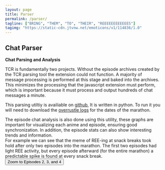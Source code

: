 ```yaml
---
layout: page
title: Parser
permalink: /parser/
tagline: ["BRING", "THEM", "TO", "THEIR", "REEEEEEEEEEEES"]
tagimg: "https://static-cdn.jtvnw.net/emoticons/v1/114836/1.0"
---
```



<h2>Chat Parser</h2>
<!--<p>A python tool</p>-->

<div class="manual-post">
 <div class="manual manual-title">
 <strong>Chat Parsing and Analysis</strong>
 </div>
 <p>  
  <div class="manual-content">
    TCR is fundamentally two projects. Without the episode archives created by the TCR parsing tool the extension could not function.
    A majority of message processing is performed at this stage and baked into the archives. This minimizes the processing that the javascript extension must perform, which is important 
    because it must process and output hundreds of chat messages a minute.
    
    
  </div>
 </p>
 
 <p>  
  <div class="manual-content">
    This parsing utiltiy is availiable on <a href="https://github.com/ahabyss/TCRParser">github</a>, It is written in 
    python. To run it you will need to download the <a href="overrustlelogs.net">overrustle logs</a> for the dates of the marathon.
    
  </div>
 </p>
 
 
 <p>  
  <div class="manual-content">
    The episode chat analysis is also done using this utility, these graphs are important for 
    visualizing each anime and episode, ensuring good synchronization. In addition, the episode stats can also show interesting trends and information.
    <br>For example we can see that the meme of REE-ing at snack breaks took hold after only two episodes into the marathon.
    The first two episodes had light REE activity, but every episode afterward (for the entire marathon)
    a predictable spike is found at every snack break.
    <button class="plotlyButton" onclick="javascript:zoomClick()">Zoom to Episodes 2, 3, and 4</button>
    <div id="plotlyMobExample" class="tcrPlotlyPlot"></div>
    <script>
    mobplotly = function() {
        var oReq = new XMLHttpRequest();
        oReq.onload = reqListener;
        oReq.open("get", '../assets/mob1aplot.json', true);
        oReq.send();

        var tcrDataRaw = [];
        var tcrDataRDP = [];
        var tcrDataRDPx = [];
        var tcrDataRDPy = [];
        var plotIndex = ['all', 'ree', 'lul', 'bib', 'pog'];
        var colorIndex = ['#d62728', '#1f77b4', '#2ca02c', '#e377c2', '#8c564b'];
        var legIndex = ['All', 'Ree', 'LUL', 'BibleThump', 'PogChamp'];
        
        function reqListener(e) {
            var treeData = JSON.parse(this.responseText);
            
            for (var i = 0; i < plotIndex.length; i++) {
                var tcrDataRawTemp = [];
                for (var j = 0; j < treeData[0][plotIndex[i]][0].length; j++)
                    tcrDataRawTemp.push([j, treeData[0][plotIndex[i]][0][j]]);
                    
                tcrDataRaw.push(tcrDataRawTemp);
            }
            
            var traces = [];
            var data = [];
            
            for (var i = 0; i < plotIndex.length; i++) {
                //tcrDataRDP.push(RDPsd(tcrDataRaw[i], 0.05));
                tcrDataRDP = tcrDataRaw;
                tcrDataRDPx.push(tcrDataRDP[i].map(function(value, index) {return value[0];}));
                tcrDataRDPy.push(tcrDataRDP[i].map(function(value, index) {return value[1];}));
                
                traces.push({
                    x: tcrDataRDPx[i], 
                    y: tcrDataRDPy[i], 
                    name: legIndex[i],
                    mode: 'lines',
                    type: 'scatter',
                    line: {
                        width: 1.5,
                        simplify: false,
                        color: colorIndex[i]
                    }
                });
                
                data.push(traces[i]);
            }
            
            var tcrEpShapes = [];
            for (var i = 0; i < treeData[1].length; i++) {
                for (var j = 0; j < treeData[1][i].length; j++) {
                    var color;
                    var op;
                    if (treeData[1][i][j][1] == 0) {
                        color = 'rgb(128, 128, 128)';
                        op = 0.1
                    } else {
                        color = 'rgb(200, 200, 0)';
                        op = 0.2
                    }
                    
                    tcrEpShapes.push({
                        type: 'rect',
                        xref: 'x',
                        yref: 'y',
                        x0: treeData[1][i][j][0][0],
                        y0: 0,
                        x1: treeData[1][i][j][0][0] + treeData[1][i][j][0][1],
                        y1: Math.max(...tcrDataRDPy[0]),
                        line: {
                            color: '#000',
                            width: 0
                        },
                        fillcolor: color,
                        opacity: op
                        
                    });
                }
                
                tcrEpShapes.push({
                    type: 'line',
                    x0: treeData[1][i][0][0][0],
                    y0: 0,
                    x1: treeData[1][i][0][0][0],
                    y1: Math.max(...tcrDataRDPy[0]),
                    line: {
                        color: 'rgb(0, 200, 0)',
                        width: 2
                    }
                });
                tcrEpShapes.push({
                    type: 'line',
                    x0: treeData[1][i][treeData[1][i].length - 1][0][0] + treeData[1][i][treeData[1][i].length - 1][0][1],
                    y0: 0,
                    x1: treeData[1][i][treeData[1][i].length - 1][0][0] + treeData[1][i][treeData[1][i].length - 1][0][1],
                    y1: Math.max(...tcrDataRDPy[0]),
                    line: {
                        color: 'rgb(200, 0, 0)',
                        width: 2
                    }
                });
            }
        
            var layout = {
                showlegend: true,
                legend: {
                    x: 0,
                    y: 1,
                    orientation: 'h',
                    traceorder: 'normal',
                    font: {
                        family: '"PT Sans", Helvetica, Arial, sans-serif',
                        color: '#808080'
                    },
                    bgcolor: 'rgba(128,128,128,0.1)',
                    borderwidth: 0
                },
                hovermode: false,
                title: '<b>Mob Psycho 100</b>',
                titlefont: {
                    family: '"PT Sans", Helvetica, Arial, sans-serif',
                    color: '#808080'
                },
                xaxis: {
                    title: 'Seconds',
                    //range: [0, 120],
                    //mirror: 'axis',
                    //showline: true,
                    showticklabels: true,
                    linecolor: '#808080',
                    autotick: true,
                    ticks: 'outside',
                    showticklabels: true,
                    tick0: 0,
                    dtick: 1,
                    tickwidth: 1,
                    tickfont: {
                        family: '"PT Sans", Helvetica, Arial, sans-serif',
                        color: '#808080'
                    },
                    titlefont: {
                        family: '"PT Sans", Helvetica, Arial, sans-serif',
                        color: '#808080'
                    }
                },
                autosize: false,
                width: 740,
                height: 350,
                margin: {
                    l: 50,
                    r: 10,
                    b: 40,
                    t: 40,
                    pad: 0
                },
                yaxis: {
                    title: 'Messages per second',
                    range: [0, Math.max(...tcrDataRDPy[0])],
                    
                    //showline: true,
                    //zeroline: true,
                    showticklabels: true,
                    linecolor: '#808080',
                    autotick: true,
                    ticks: 'outside',
                    showticklabels: true,
                    tick0: 0,
                    tickwidth: 1,
                    rangemode: 'tozero',
                    tickfont: {
                        family: '"PT Sans", Helvetica, Arial, sans-serif',
                        color: '#808080'
                    },
                    titlefont: {
                        family: '"PT Sans", Helvetica, Arial, sans-serif',
                        color: '#808080'
                    }
                },
                paper_bgcolor: 'rgba(0,0,0,0)',
                plot_bgcolor: 'rgba(0,0,0,0)',
                
                shapes: tcrEpShapes
            };
            
            zoomClick = function () {
                Plotly.animate('plotlyMobExample', {
                    data: [{
                    visible: true
                }, {
                    visible: true
                }, {
                    visible: 'legendonly'
                }, {
                    visible: 'legendonly'
                }, {
                    visible: 'legendonly'
                }],
                traces: [0, 1, 2, 3, 4]
                });
                zoom(1600, 6000, 0, Math.max(...tcrDataRDPy[0]));
            };
            
            Plotly.newPlot('plotlyMobExample', data, layout);
            
        }


    function zoom(x1, x2, y1, y2) {
        Plotly.animate('plotlyMobExample', {
            layout: {
                xaxis: {range: [x1, x2]},
                yaxis: {range: [y1, y2]}
            }
        }, {
            transition: {
                duration: 500,
                easing: 'cubic-in-out'
            }
        });
    }
    }
    mobplotly()

    </script>
    <div class="plotlyCap"><b>Toggle emote types by clicking them in the legend.</b> Draw a rectangle to zoom. Drag X axis to pan. Drag at axis edge to scale.
    <br>Vertical green and red bars indicate episode start and end times. Yellow background
    indicates a snack break, light gray background (the majority of the plot) indicates recorded chat areas. 
    Each episode consists of a chat-region, a break-region, and another chat-region.</div>
   
    <p></p>
    We can also see a cool anomaly during the end of Rokka and the Six Flowers 
    in which the number of PogChamps was completely out of proportion from normal. The reason for this? Targeted anti-spoiler 
    spam to prevent spoiling the ending of this mystery anime. For more than 5 minutes chat was dominated by these messages.
    
    <button class="plotlyButton" onclick="javascript:zoomRokkaClick()">Zoom to Ep11 End</button>
    <div id="plotlyRokkaExample" class="tcrPlotlyPlot"></div>
    <script>
    
        var oReq = new XMLHttpRequest();
        oReq.onload = reqListener;
        oReq.open("get", '../assets/rokka1aplot.json', true);
        oReq.send();

        var tcrDataRaw = [];
        var tcrDataRDP = [];
        var tcrDataRDPx = [];
        var tcrDataRDPy = [];
        var plotIndex = ['all', 'ree', 'lul', 'bib', 'pog'];
        var colorIndex = ['#d62728', '#1f77b4', '#2ca02c', '#e377c2', '#8c564b'];
        var legIndex = ['All', 'Ree', 'LUL', 'BibleThump', 'PogChamp'];
        
        function reqListener(e) {
            var treeData = JSON.parse(this.responseText);
            
            for (var i = 0; i < plotIndex.length; i++) {
                var tcrDataRawTemp = [];
                for (var j = 0; j < treeData[0][plotIndex[i]][0].length; j++)
                    tcrDataRawTemp.push([j, treeData[0][plotIndex[i]][0][j]]);
                    
                tcrDataRaw.push(tcrDataRawTemp);
            }
            
            var traces = [];
            var data = [];
            
            for (var i = 0; i < plotIndex.length; i++) {
                //tcrDataRDP.push(RDPsd(tcrDataRaw[i], 0.05));
                tcrDataRDP = tcrDataRaw;
                tcrDataRDPx.push(tcrDataRDP[i].map(function(value, index) {return value[0];}));
                tcrDataRDPy.push(tcrDataRDP[i].map(function(value, index) {return value[1];}));
                
                traces.push({
                    x: tcrDataRDPx[i], 
                    y: tcrDataRDPy[i], 
                    name: legIndex[i],
                    mode: 'lines',
                    type: 'scatter',
                    line: {
                        width: 1.5,
                        simplify: false,
                        color: colorIndex[i]
                    }
                });
                
                data.push(traces[i]);
            }
            
            var tcrEpShapes = [];
            for (var i = 0; i < treeData[1].length; i++) {
                for (var j = 0; j < treeData[1][i].length; j++) {
                    var color;
                    var op;
                    if (treeData[1][i][j][1] == 0) {
                        color = 'rgb(128, 128, 128)';
                        op = 0.1
                    } else {
                        color = 'rgb(200, 200, 0)';
                        op = 0.2
                    }
                    
                    tcrEpShapes.push({
                        type: 'rect',
                        xref: 'x',
                        yref: 'y',
                        x0: treeData[1][i][j][0][0],
                        y0: 0,
                        x1: treeData[1][i][j][0][0] + treeData[1][i][j][0][1],
                        y1: Math.max(...tcrDataRDPy[0]),
                        line: {
                            color: '#000',
                            width: 0
                        },
                        fillcolor: color,
                        opacity: op
                        
                    });
                }
                
                tcrEpShapes.push({
                    type: 'line',
                    x0: treeData[1][i][0][0][0],
                    y0: 0,
                    x1: treeData[1][i][0][0][0],
                    y1: Math.max(...tcrDataRDPy[0]),
                    line: {
                        color: 'rgb(0, 200, 0)',
                        width: 2
                    }
                });
                tcrEpShapes.push({
                    type: 'line',
                    x0: treeData[1][i][treeData[1][i].length - 1][0][0] + treeData[1][i][treeData[1][i].length - 1][0][1],
                    y0: 0,
                    x1: treeData[1][i][treeData[1][i].length - 1][0][0] + treeData[1][i][treeData[1][i].length - 1][0][1],
                    y1: Math.max(...tcrDataRDPy[0]),
                    line: {
                        color: 'rgb(200, 0, 0)',
                        width: 2
                    }
                });
            }
        
            var layout = {
                showlegend: true,
                legend: {
                    x: 0,
                    y: 1,
                    orientation: 'h',
                    traceorder: 'normal',
                    font: {
                        family: '"PT Sans", Helvetica, Arial, sans-serif',
                        color: '#808080'
                    },
                    bgcolor: 'rgba(128,128,128,0.1)',
                    borderwidth: 0
                },
                hovermode: false,
                title: '<b>Rokka-Braves</b>',
                titlefont: {
                    family: '"PT Sans", Helvetica, Arial, sans-serif',
                    color: '#808080'
                },
                xaxis: {
                    title: 'Seconds',
                    //range: [0, 120],
                    //mirror: 'axis',
                    //showline: true,
                    showticklabels: true,
                    linecolor: '#808080',
                    autotick: true,
                    ticks: 'outside',
                    showticklabels: true,
                    tick0: 0,
                    dtick: 1,
                    tickwidth: 1,
                    tickfont: {
                        family: '"PT Sans", Helvetica, Arial, sans-serif',
                        color: '#808080'
                    },
                    titlefont: {
                        family: '"PT Sans", Helvetica, Arial, sans-serif',
                        color: '#808080'
                    }
                },
                autosize: false,
                width: 740,
                height: 350,
                margin: {
                    l: 50,
                    r: 10,
                    b: 40,
                    t: 40,
                    pad: 0
                },
                yaxis: {
                    title: 'Messages per second',
                    range: [0, Math.max(...tcrDataRDPy[0])],
                    
                    //showline: true,
                    //zeroline: true,
                    showticklabels: true,
                    linecolor: '#808080',
                    autotick: true,
                    ticks: 'outside',
                    showticklabels: true,
                    tick0: 0,
                    tickwidth: 1,
                    rangemode: 'tozero',
                    tickfont: {
                        family: '"PT Sans", Helvetica, Arial, sans-serif',
                        color: '#808080'
                    },
                    titlefont: {
                        family: '"PT Sans", Helvetica, Arial, sans-serif',
                        color: '#808080'
                    }
                },
                paper_bgcolor: 'rgba(0,0,0,0)',
                plot_bgcolor: 'rgba(0,0,0,0)',
                
                shapes: tcrEpShapes
            };
            
            zoomRokkaClick = function () {
                Plotly.animate('plotlyRokkaExample', {
                    data: [{
                    visible: true
                }, {
                    visible: 'legendonly'
                }, {
                    visible: 'legendonly'
                }, {
                    visible: 'legendonly'
                }, {
                    visible: true
                }],
                traces: [0, 1, 2, 3, 4]
                });
                zoom(16428, 19190, 0, Math.max(...tcrDataRDPy[0]));
            };
            
            Plotly.newPlot('plotlyRokkaExample', data, layout);
            
        }


    function zoom(x1, x2, y1, y2) {
        Plotly.animate('plotlyRokkaExample', {
            layout: {
                xaxis: {range: [x1, x2]},
                yaxis: {range: [y1, y2]}
            }
        }, {
            transition: {
                duration: 500,
                easing: 'cubic-in-out'
            }
        });
    }

    </script>
  </div>
 </p>
 
 
</div>
